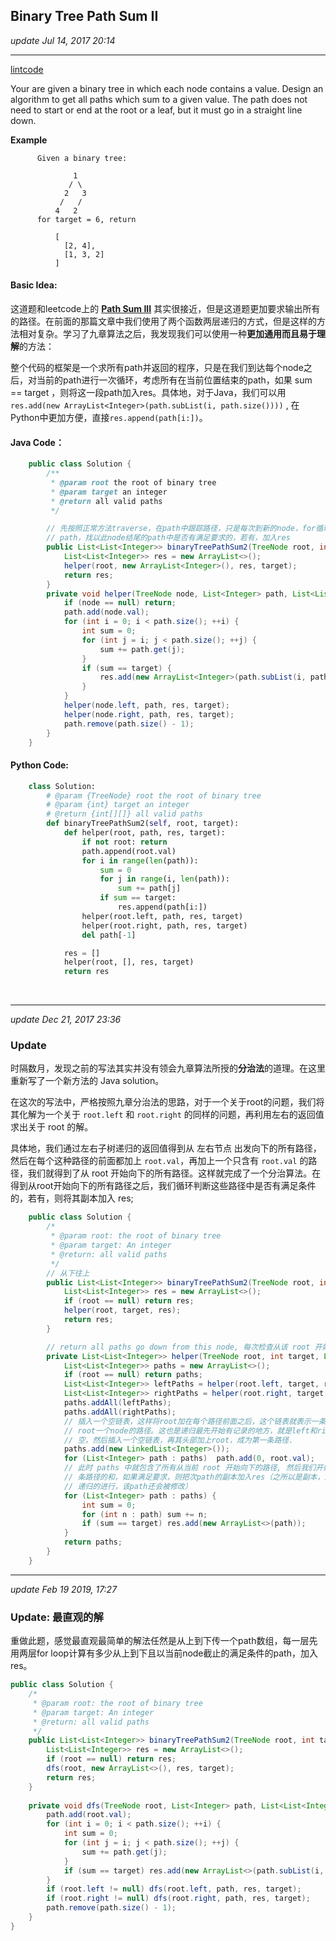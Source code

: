 ## Binary Tree Path Sum II
_update Jul 14, 2017 20:14_

---
[lintcode](http://www.lintcode.com/en/problem/binary-tree-path-sum-ii/)  

Your are given a binary tree in which each node contains a value. Design an algorithm to get all paths which sum to a given value. The path does not need to start or end at the root or a leaf, but it must go in a straight line down.

**Example**

          Given a binary tree:

                  1
                 / \
                2   3
               /   /
              4   2
          for target = 6, return

              [
                [2, 4],
                [1, 3, 2]
              ]

#### Basic Idea:
这道题和leetcode上的 **[Path Sum III](https://willguo-private.gitbook.io/xiaozheng-algo/algorithm-problems/tree/path-sum-iii)** 其实很接近，但是这道题更加要求输出所有的路径。在前面的那篇文章中我们使用了两个函数两层递归的方式，但是这样的方法相对复杂。学习了九章算法之后，我发现我们可以使用一种**更加通用而且易于理解**的方法：  

整个代码的框架是一个求所有path并返回的程序，只是在我们到达每个node之后，对当前的path进行一次循环，考虑所有在当前位置结束的path，如果 sum == target ，则将这一段path加入res。具体地，对于Java，我们可以用 `res.add(new ArrayList<Integer>(path.subList(i, path.size())))` , 在Python中更加方便，直接`res.append(path[i:])`。

#### Java Code：
```java
    public class Solution {
        /**
         * @param root the root of binary tree
         * @param target an integer
         * @return all valid paths
         */

        // 先按照正常方法traverse，在path中跟踪路径，只是每次到新的node，for循环当前
        // path，找以此node结尾的path中是否有满足要求的，若有，加入res
        public List<List<Integer>> binaryTreePathSum2(TreeNode root, int target) {
            List<List<Integer>> res = new ArrayList<>();
            helper(root, new ArrayList<Integer>(), res, target);
            return res;
        }
        private void helper(TreeNode node, List<Integer> path, List<List<Integer>> res, int target) {
            if (node == null) return;
            path.add(node.val);
            for (int i = 0; i < path.size(); ++i) {
                int sum = 0;
                for (int j = i; j < path.size(); ++j) {
                    sum += path.get(j);
                }
                if (sum == target) {
                    res.add(new ArrayList<Integer>(path.subList(i, path.size())));
                }
            }
            helper(node.left, path, res, target);
            helper(node.right, path, res, target);
            path.remove(path.size() - 1);
        }    
    }
```

#### Python Code:
```python
    class Solution:
        # @param {TreeNode} root the root of binary tree
        # @param {int} target an integer
        # @return {int[][]} all valid paths
        def binaryTreePathSum2(self, root, target):
            def helper(root, path, res, target):
                if not root: return
                path.append(root.val)
                for i in range(len(path)):
                    sum = 0
                    for j in range(i, len(path)):
                        sum += path[j]
                    if sum == target:
                        res.append(path[i:])
                helper(root.left, path, res, target)
                helper(root.right, path, res, target)
                del path[-1]

            res = []
            helper(root, [], res, target)
            return res
```
<br>

---
_update Dec 21, 2017  23:36_

### Update
时隔数月，发现之前的写法其实并没有领会九章算法所授的**分治法**的道理。在这里重新写了一个新方法的 Java solution。

在这次的写法中，严格按照九章分治法的思路，对于一个关于root的问题，我们将其化解为一个关于 `root.left` 和 `root.right` 的同样的问题，再利用左右的返回值求出关于 root 的解。

具体地，我们通过左右子树递归的返回值得到从 左右节点 出发向下的所有路径，然后在每个这种路径的前面都加上 `root.val`，再加上一个只含有 `root.val` 的路径，我们就得到了从 root 开始向下的所有路径。这样就完成了一个分治算法。在得到从root开始向下的所有路径之后，我们循环判断这些路径中是否有满足条件的，若有，则将其副本加入 res;

```java
    public class Solution {
        /*
         * @param root: the root of binary tree
         * @param target: An integer
         * @return: all valid paths
         */
        // 从下往上
        public List<List<Integer>> binaryTreePathSum2(TreeNode root, int target) {
            List<List<Integer>> res = new ArrayList<>();
            if (root == null) return res;
            helper(root, target, res);
            return res;
        }

        // return all paths go down from this node, 每次检查从该 root 开始有无满足要求的path
        private List<List<Integer>> helper(TreeNode root, int target, List<List<Integer>> res) {
            List<List<Integer>> paths = new ArrayList<>();
            if (root == null) return paths;
            List<List<Integer>> leftPaths = helper(root.left, target, res);
            List<List<Integer>> rightPaths = helper(root.right, target, res);
            paths.addAll(leftPaths);
            paths.addAll(rightPaths);
            // 插入一个空链表，这样将root加在每个路径前面之后，这个链表就表示一条只有
            // root一个node的路径。这也是递归最先开始有记录的地方，就是left和right都是
            // 空，然后插入一个空链表，再其头部加上root，成为第一条路径.        
            paths.add(new LinkedList<Integer>());
            for (List<Integer> path : paths)  path.add(0, root.val);
            // 此时 paths 中就包含了所有从当前 root 开始向下的路径, 然后我们开始检查每
            // 条路径的和，如果满足要求，则把次path的副本加入res（之所以是副本，是因为随着
            // 递归的进行，该path还会被修改）
            for (List<Integer> path : paths) {
                int sum = 0;
                for (int n : path) sum += n;
                if (sum == target) res.add(new ArrayList<>(path));
            }
            return paths;
        }
    }
```

---
_update Feb 19 2019, 17:27_

### Update: 最直观的解
重做此题，感觉最直观最简单的解法任然是从上到下传一个path数组，每一层先用两层for loop计算有多少从上到下且以当前node截止的满足条件的path，加入res。
```java
public class Solution {
    /*
     * @param root: the root of binary tree
     * @param target: An integer
     * @return: all valid paths
     */
    public List<List<Integer>> binaryTreePathSum2(TreeNode root, int target) {
        List<List<Integer>> res = new ArrayList<>();
        if (root == null) return res;
        dfs(root, new ArrayList<>(), res, target);
        return res;
    }
    
    private void dfs(TreeNode root, List<Integer> path, List<List<Integer>> res, int target) {
        path.add(root.val);
        for (int i = 0; i < path.size(); ++i) {
            int sum = 0;
            for (int j = i; j < path.size(); ++j) {
                sum += path.get(j);
            }
            if (sum == target) res.add(new ArrayList<>(path.subList(i, path.size())));
        }
        if (root.left != null) dfs(root.left, path, res, target);
        if (root.right != null) dfs(root.right, path, res, target);
        path.remove(path.size() - 1);
    }
}
```
